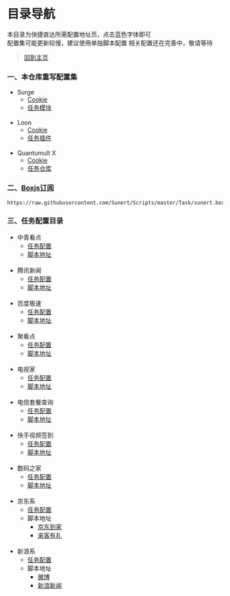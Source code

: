 # 目录导航

本目录为快捷直达所需配置地址页，点击蓝色字体即可  
配置集可能更新较慢，建议使用单独脚本配置
相关配置还在完善中，敬请等待  

> [回到主页](https://github.com/Sunert/Scripts)

### 一、本仓库重写配置集
  * Surge
    * [Cookie](https://raw.githubusercontent.com/Sunert/Profiles/master/Surge/Modules/Sunert_Cookie.sgmodule)
    * [任务模块](https://raw.githubusercontent.com/Sunert/Profiles/master/Surge/Modules/Sunert_Task.sgmodule)
      <br> </br>
  * Loon
    * [Cookie](https://raw.githubusercontent.com/Sunert/Profiles/master/Loon/Sunet_Cookie.plugin)
    * [任务插件](https://raw.githubusercontent.com/Sunert/Profiles/master/Loon/Sunert_Task.plugin)
      <br> </br>
  * Quantumult X
    * [Cookie](https://raw.githubusercontent.com/Sunert/Profiles/master/QuantumultX/Rewrite/Sunert_Cookie.conf)
    * [任务仓库](https://raw.githubusercontent.com/Sunert/Scripts/master/Task/Sunert_Task.json)
    
### 二、[Boxjs订阅](https://raw.githubusercontent.com/Sunert/Scripts/master/Task/sunert.boxjs.json)

 ```
https://raw.githubusercontent.com/Sunert/Scripts/master/Task/sunert.boxjs.json
 ```
    
### 三、任务配置目录

 * 中青看点
    * [任务配置](https://github.com/Sunert/Scripts/tree/master/TaskConf/youth)
    * [脚本地址](https://raw.githubusercontent.com/Sunert/Scripts/master/Task/youth.js) 
    <br> </br>
 * 腾讯新闻
    * [任务配置](https://github.com/Sunert/Scripts/tree/master/TaskConf/txnews)
    * [脚本地址](https://raw.githubusercontent.com/Sunert/Scripts/master/Task/txnews.js) 
        <br> </br>
 * 百度极速
    * [任务配置](https://github.com/Sunert/Scripts/tree/master/TaskConf/baidu)
    * [脚本地址](https://raw.githubusercontent.com/Sunert/Scripts/master/Task/baidu_speed.js) 
        <br> </br>
 * 聚看点
    * [任务配置](https://github.com/Sunert/Scripts/tree/master/TaskConf/jukan)
    * [脚本地址](https://raw.githubusercontent.com/Sunert/Scripts/master/Task/jukan.js) 
        <br> </br>
 * 电视家
    * [任务配置](https://github.com/Sunert/Scripts/tree/master/TaskConf/dianshijia)
    * [脚本地址](https://raw.githubusercontent.com/Sunert/Scripts/master/Task/dianshijia.js) 
        <br> </br>
 * 电信套餐查询
    * [任务配置](https://github.com/Sunert/Scripts/tree/master/TaskConf/dianxin)
    * [脚本地址](https://raw.githubusercontent.com/Sunert/Scripts/master/Task/telecomInfinity.js) 
        <br> </br>
 * 快手视频签到
    * [任务配置](https://github.com/Sunert/Scripts/tree/master/TaskConf/kuaishou)
    * [脚本地址](https://raw.githubusercontent.com/Sunert/Scripts/master/Task/kuaishou.js) 
     <br> </br>
 * 数码之家
    * [任务配置](https://github.com/Sunert/Scripts/tree/master/TaskConf/digital_home)
    * [脚本地址](https://raw.githubusercontent.com/Sunert/Scripts/master/Task/mydigit.js) 
        <br> </br>
 * 京东系
    * [任务配置](https://github.com/Sunert/Scripts/tree/master/TaskConf/jd)
    * 脚本地址
        * [京东到家](https://raw.githubusercontent.com/Sunert/Scripts/master/Task/jddk.js)
        * [来客有礼](https://raw.githubusercontent.com/Sunert/Scripts/master/Task/lkyl.js)
        <br> </br>
 * 新浪系
    * [任务配置](https://github.com/Sunert/Scripts/tree/master/TaskConf/sina)
    * 脚本地址
        * [微博](https://raw.githubusercontent.com/Sunert/Scripts/master/Task/weibo.js)
        * [新浪新闻](https://raw.githubusercontent.com/Sunert/Scripts/master/Task/sinanews.js)
    
